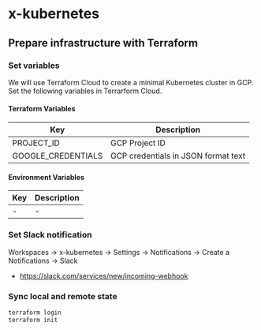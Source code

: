 # x-kubernetes

## Prepare infrastructure with Terraform

### Set variables

We will use Terraform Cloud to create a minimal Kubernetes cluster in GCP. Set the following variables in Terrarform Cloud.

#### Terraform Variables 

| Key | Description |
| ---- | ---- |
| PROJECT_ID | GCP Project ID |
| GOOGLE_CREDENTIALS | GCP credentials in JSON format text |

#### Environment Variables

| Key | Description |
| ---- | ---- |
| - | - |

### Set Slack notification

Workspaces -> x-kubernetes -> Settings -> Notifications -> Create a Notifications -> Slack

* https://slack.com/services/new/incoming-webhook

### Sync local and remote state

```bash
terraform login
terraform init
```
